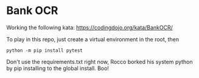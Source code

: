 # Bank OCR

Working the following kata: https://codingdojo.org/kata/BankOCR/

To play in this repo, just create a virtual environment in the root, then 
```
python -m pip install pytest
```
Don't use the requirements.txt right now, Rocco borked his system python by pip installing to the global install. Boo!